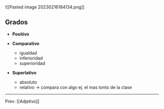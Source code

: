 ![[Pasted image 20230216184134.png]]
## Grados
- **Positivo**

- **Comparativo**
	- igualdad
	- inferioridad
	- superioridad
	
- **Superlativo**
	- absoluto
	- relativo -> compara con algo
		ej. el mas tonto de la clase
___
Prev: [[Adjetivo]]
